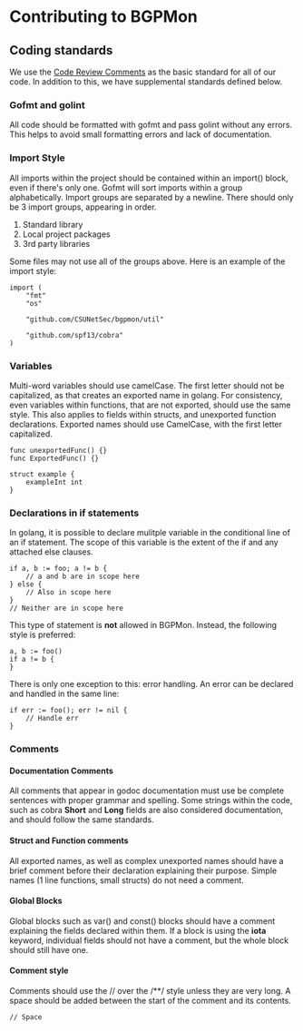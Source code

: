 # Contributing to BGPMon
## Coding standards
We use the [Code Review Comments](https://github.com/golang/go/wiki/CodeReviewComments) as the basic standard for all of our code.
In addition to this, we have supplemental standards defined below.

### Gofmt and golint
All code should be formatted with gofmt and pass golint without any errors. This helps to avoid small formatting errors and lack
of documentation.

### Import Style
All imports within the project should be contained within an import() block, even if there's only one. Gofmt will sort imports
within a group alphabetically. Import groups are separated by a newline. There should only be 3 import groups, appearing in order.

1. Standard library
2. Local project packages
3. 3rd party libraries

Some files may not use all of the groups above. Here is an example of the import style:

    import (
        "fmt"
        "os"

        "github.com/CSUNetSec/bgpmon/util"

        "github.com/spf13/cobra"
    )
    
### Variables
Multi-word variables should use camelCase. The first letter should not be capitalized, as that creates an exported name in golang.
For consistency, even variables within functions, that are not exported, should use the same style. This also applies to fields
within structs, and unexported function declarations. Exported names should use CamelCase, with the first letter capitalized.

    func unexportedFunc() {}
    func ExportedFunc() {}
    
    struct example {
        exampleInt int
    }

### Declarations in if statements
In golang, it is possible to declare mulitple variable in the conditional line of an if statement. The scope of this variable 
is the extent of the if and any attached else clauses.

    if a, b := foo; a != b {
        // a and b are in scope here
    } else {
        // Also in scope here
    }
    // Neither are in scope here
This type of statement is **not** allowed in BGPMon. Instead, the following style is preferred:

    a, b := foo()
    if a != b {
    }
There is only one exception to this: error handling. An error can be declared and handled in the same line:

    if err := foo(); err != nil {
        // Handle err
    }
    
### Comments
#### Documentation Comments
All comments that appear in godoc documentation must use be complete sentences with proper grammar and spelling. Some strings
within the code, such as cobra **Short** and **Long** fields are also considered documentation, and should follow the same
standards.
#### Struct and Function comments
All exported names, as well as complex unexported names should have a brief comment before their declaration explaining their
purpose. Simple names (1 line functions, small structs) do not need a comment.
#### Global Blocks
Global blocks such as var() and const() blocks should have a comment explaining the fields declared within them. If a block is
using the **iota** keyword, individual fields should not have a comment, but the whole block should still have one.
#### Comment style
Comments should use the // over the /**/ style unless they are very long. A space should be added between the start of the
comment and its contents.

    // Space


